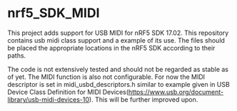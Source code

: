 # nrf5_SDK_MIDI

This project adds support for USB MIDI for nRF5 SDK 17.02. This repository contains usb midi class support and a example of its use. The files should be placed the appropriate locations in the nRF5 SDK according to their paths.

The code is not extensively tested and should not be regarded as stable as of yet. The MIDI function is also not configurable. For now the MIDI descriptor is set in midi_usbd_descriptors.h similar to example given in USB Device Class Definition for MIDI Devices(https://www.usb.org/document-library/usb-midi-devices-10). This will be further improved upon.